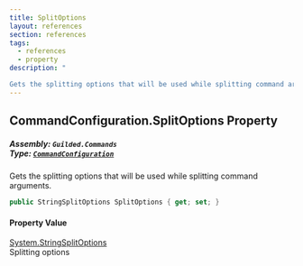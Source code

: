```yaml
---
title: SplitOptions
layout: references
section: references
tags:
  - references
  - property
description: "

Gets the splitting options that will be used while splitting command arguments."
---
```


## CommandConfiguration.SplitOptions Property
##### **Assembly:** `Guilded.Commands`<br/>**Type:** [`CommandConfiguration`](CommandConfiguration 'Guilded.Commands.CommandConfiguration')

Gets the splitting options that will be used while splitting command arguments.

```csharp
public StringSplitOptions SplitOptions { get; set; }
```

#### Property Value
[System.StringSplitOptions](https://docs.microsoft.com/en-us/dotnet/api/System.StringSplitOptions 'System.StringSplitOptions')  
Splitting options